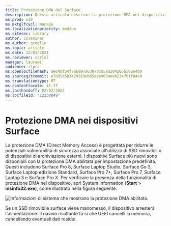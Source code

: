 ```yaml
---
title: Protezione DMA del Surface
description: Questo articolo descrive la protezione DMA nei dispositivi Surface compatibili
ms.prod: w10
ms.mktglfcycl: manage
ms.localizationpriority: medium
ms.sitesec: library
author: coveminer
ms.author: greglin
ms.topic: article
ms.date: 12/01/2021
ms.reviewer: carlol
manager: laurawi
audience: itpro
ms.openlocfilehash: ae648f54f7abd97a6397dca5aa204205b582e4b0
ms.sourcegitcommit: e7d95d583429169eb65aae9034eab2347b1f04a0
ms.translationtype: MT
ms.contentlocale: it-IT
ms.lasthandoff: 02/02/2022
ms.locfileid: "12338049"
---
```

# <a name="dma-protection-on-surface-devices"></a>Protezione DMA nei dispositivi Surface

La protezione DMA (Direct Memory Access) è progettata per ridurre le potenziali vulnerabilità di sicurezza associate all'utilizzo di SSD rimovibili o di dispositivi di archiviazione esterni. I dispositivi Surface più nuovi sono disponibili con la protezione DMA abilitata per impostazione predefinita. Questi includono Surface Pro 8, Surface Laptop Studio, Surface Go 3, Surface Laptop edizione Standard, Surface Pro 7+, Surface Pro 7, Surface Laptop 3 e Surface Pro  X.  Per verificare la presenza della funzionalità di protezione DMA nel dispositivo, apri System Information (**Start** > **msinfo32.exe**), come illustrato nella figura seguente.

![Informazioni di sistema che mostrano la protezione DMA abilitata.](images/systeminfodma.png)

Se un SSD rimovibile surface viene manomesso, il dispositivo arresterà l'alimentazione. Il riavvio risultante fa sì che UEFI cancelli la memoria, cancellando eventuali dati residui.
